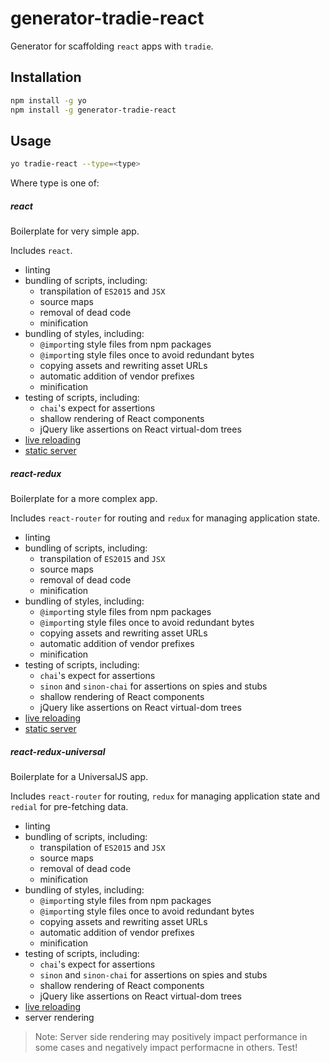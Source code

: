# generator-tradie-react

Generator for scaffolding `react` apps with `tradie`.

## Installation

```bash
npm install -g yo
npm install -g generator-tradie-react
```

## Usage

```bash
yo tradie-react --type=<type>
```

Where type is one of:

##### react

Boilerplate for very simple app.

Includes `react`.

- linting
- bundling of scripts, including:
  - transpilation of `ES2015` and `JSX`
  - source maps
  - removal of dead code
  - minification
- bundling of styles, including:
  - `@import`ing style files from npm packages
  - `@import`ing style files once to avoid redundant bytes
  - copying assets and rewriting asset URLs
  - automatic addition of vendor prefixes
  - minification
- testing of scripts, including:
  - `chai`'s expect for assertions
  - shallow rendering of React components
  - jQuery like assertions on React virtual-dom trees
- [live reloading](https://www.npmjs.com/package/tradie-plugin-livereload)
- [static server](https://www.npmjs.com/package/tradie-plugin-serve)

##### react-redux

Boilerplate for a more complex app.

Includes `react-router` for routing and `redux` for managing application state.

- linting
- bundling of scripts, including:
  - transpilation of `ES2015` and `JSX`
  - source maps
  - removal of dead code
  - minification
- bundling of styles, including:
  - `@import`ing style files from npm packages
  - `@import`ing style files once to avoid redundant bytes
  - copying assets and rewriting asset URLs
  - automatic addition of vendor prefixes
  - minification
- testing of scripts, including:
  - `chai`'s expect for assertions
  - `sinon` and `sinon-chai` for assertions on spies and stubs
  - shallow rendering of React components
  - jQuery like assertions on React virtual-dom trees
- [live reloading](https://www.npmjs.com/package/tradie-plugin-livereload)
- [static server](https://www.npmjs.com/package/tradie-plugin-serve)

##### react-redux-universal

Boilerplate for a UniversalJS app.

Includes `react-router` for routing, `redux` for managing application state and `redial` for pre-fetching data.

- linting
- bundling of scripts, including:
  - transpilation of `ES2015` and `JSX`
  - source maps
  - removal of dead code
  - minification
- bundling of styles, including:
  - `@import`ing style files from npm packages
  - `@import`ing style files once to avoid redundant bytes
  - copying assets and rewriting asset URLs
  - automatic addition of vendor prefixes
  - minification
- testing of scripts, including:
  - `chai`'s expect for assertions
  - `sinon` and `sinon-chai` for assertions on spies and stubs
  - shallow rendering of React components
  - jQuery like assertions on React virtual-dom trees
- [live reloading](https://www.npmjs.com/package/tradie-plugin-livereload)
- server rendering

> Note: Server side rendering may positively impact performance in some cases and negatively impact performacne in others. Test!